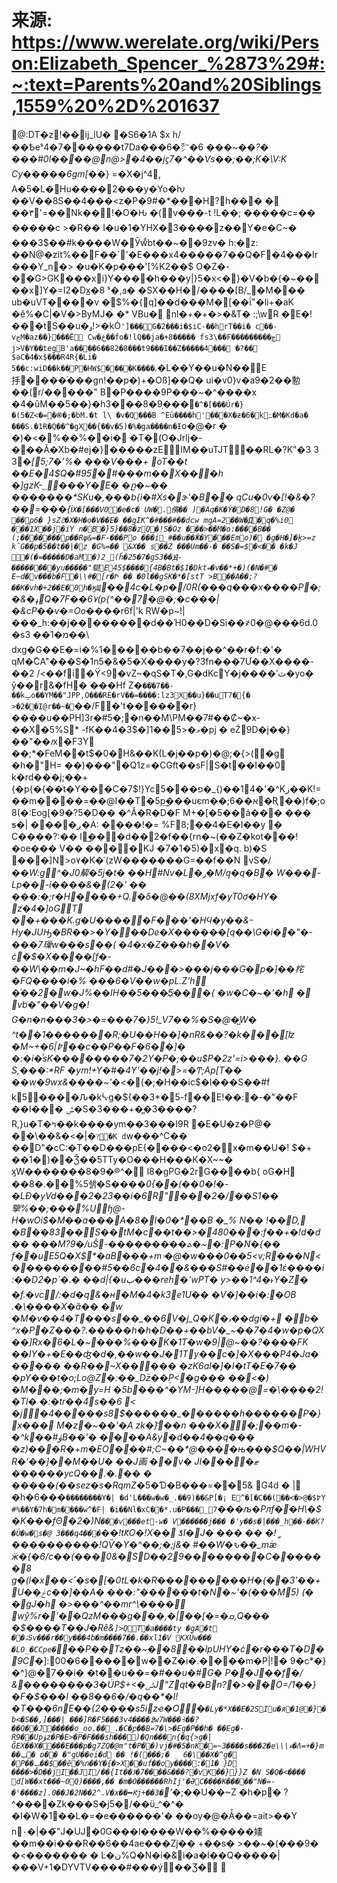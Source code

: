 # 来源: https://www.werelate.org/wiki/Person:Elizabeth_Spencer_%2873%29#:~:text=Parents%20and%20Siblings,1559%20%2D%201637

@:DT�z !��ij_lU� �S6�1A $x h/��Ҍeˢ4�7�� ����t7Da���6�㍂�6 ���~�_�? �  ���#0l����@n@>�4��jϛ7�^��Vs��;��;K�\V:K Cy���� �6gm[�_�} =�X�j^4 , A�5�L�Hu����2���y�Yo�ƕ ��V��8S��4���<z�P�9#�*���H?h�� � � ��٣'=��Nk���ٍ!�O�Ԋ �(v���-t !L��; �����c=�� �����c >�R�� I�u�1�YHХ�3 ����z��Y�e�C~� ���3$��#k����W�Ӯwͩbt��~��9zv� h:�z: ��N@�zit%��F��`'�E���x4�����7��Q�F�4���Ɩr���Y_n�> �u�K�p���'[%K2��$ O�Z�-��G>GK���x򉌭i}Y����h���y|}5�x<�}�V�b�{�~�� ��x]Y�=I2�Dx̲�8 ˢ�,ܦ� �SX��H�/����[B/_�M��� ub�uVT����v �$%�{q]��d���M�[��ΐ"�li+�aK �ě%�C|�V�>ByMJ� �* VBu� nl�+�+� >�&T� :;\w R �E�!���tS��u�ۄ!>�kȮ`']���G�2���i�$iC-��hrT��i� c��-vڃM�az��}���Ë Cw�څ��fo�!lQ��ja�+8����� fs3\��F���������ڇ j>V�Y��tegB'a����6��82�8���t9���I��Z�����4��� �?�� $әC�4�x$���R4R{�Li� 5��c:wiD��k��P�HW$���׮�K����`.�L��Y��u�N��E抙����֝���gn!��p�)+�Oß]��Q� ui�v0}v�a9�2��憅��(r/�����" B΢�P����9P���~�^����x �4�ȗM��5��}�h3���8�9֤���`�^�[���Úr�}�(5�Z<�=�֎�;�bM.�t l\ �v�Q���B ^Eȗ����h'���X�ƶ�6�k߸�M�Kd�a� ���S.�1Ɍ�Q��^�gX��{��v�5)�%�ga����n�Ɨ`o�@�r  � �)�<�%��%��i� �T�(Ο�Jrlj�-���Ã�Xb�#ej�}�����zEIM��uTJT��RL�?K"�3 3 3_�[5;7�'%� ���V���+ oT��t ��E�4$Q�#95�#���m��X���h �]gzK-؁���Y�E� �ը�~�� �������*SKu�,���b{i�#Xs�ɝ'�B�� qCu�0v�[!�&�?��=���{i`X�[���V0�e�c� UW�.儐�� )�Aգ�K�Ý�D�8!G� �Z@� ��p6� }sZꌓ�X�H�o�V��E� ��gIK^�#���#��dcw mgA=2݋��W�Д�q�%i0 ���1X��j�iY n �B�}5}��8�zQ�!S�Oz ���>��M�o:����B�� (;����݁���p��Rψ&=�F-���Pо ���i_#��u��Ӝ�Y���Emo)� �g�H�]�ḵ>=z ֽk̑G��p�5��t��|�z �G%=�� &X�� s��Z ���Um��-� ��S�=$�<�� �k�J �(�=�����D�aM�)2_(ȟ�25�7�gS3��Ԭ-��������yu�����"騉E45$����{4B�Bt�$1�Dktބ�v�� *+�)(�N�#� E~d�v���b�F�\\#�[r�Ի �� �0l��gSK�*�[stT >B��A��;?��K�vh�+2��E�0h�ӄЩ`��4c�L�p�/0R(���q���x����P�;�&�ߪQ�7F��6٧(p{^��7�@�;�c���|�&cP��v�=Oo��_��r6f|'k RW�p~!|���_h:��j��������d��Ή0��D�Si��҂0�@���6d.0�s3 ��1�מ��\ dxg�G��E�=i�%1����� b��7��j��^��r�f:�'� qM�ۜCА"���S�1n5�&�5�X����y�?3fn���7Ư��X����-��2 /<��fi�Ϋ<9�vZ~�qS�T�,G�dKcY�j����ʹٺ�yo� ў��r&�fH� ���Hf Z�`� �֬�7��-��kݒo��YM��"JPP,O���RÈ�rV��=����:lz3X��u}��u꠭T7�{� >�2��I@r��~�`��/F�'t������r}����u��PH]3r�#5�;�n��M\PM��7#��Ȼ~�x-��X�5%S* -fK��4�3$�]1��ވ�<5�pj � eŹ9D�j��}��"��ԕ�F3Y ��;*�FeM��t$�0�H&��K(L�j��p�)�@;�{>(�g �h�"H= ��)�� �"�Q1z=�CGft��sF|S�t��I��0 k�rd���j;��+{�р{�{��t�Y���C�7$!}Ycפ���5�_{)��14�'�^Kز��K!=��m����=��@I��T�5p͢���uєm��;6��א�Ʀ��)f�;o8(�:Eog[�9�?5�D�� �^Ӑ�Rׅ�D�F M+�[�5��á��� ��� ƽ�| ����ږ�A: ����!�= %F8;��4�E�I��y � C����?:�� l͢���d��2�f��{rn�~(��Z�kot���!�oe��� V�� ����KJ �7�1�5)�x�q. b)�S ���]N>o٧�Κ�˓(zW�������G=��f��N vS�/_��W:g^�J0䉏�5j�t� ��H#Nv�L�ݛ�M/ԛ�q�B� W���-Lp��-i����&�(2�' �� ���:�;r�H����+Q.�δ�@��(8XMjxf�yT0ơ�HY� z�4�]oGT ��+���Κ.g�U�����F���'�HϤ�y��&-Hy�JUԢ�ВR��>�Y���De�X����� �[q��\G�i��"�-���7璅w���s��( �4� x�Z���h��Ѵ� ċ�$�X����[f�-��W\��m�J~�hF��d#�J���>���j���G�p�]�� 㭦�FQ����i�% ���6�V��w�pL.Z'h �֓��2�w�J%��IH��5���5҉���{ �w�C�~�'�h � ׽vb�"��V�g�! G�n�n���3�>�=���7�}5!_V7��%�S�@�̺W� ^t��1�������R;�U��H��]�nR&��?�k���[ʫ �M~+�߈|6��c��P��F�6��]� �:�i�ͣsK��������7�2Y�P�;��u$P�2z'=i>���}.  ��G S,���:*RF �ym!+Y�#�4Y'��j!�>=�Ͳ;Ap[T�� ��w�9wx&����~'�<_�(�;�H��ic$�l���S��#f k5����Ԉ�kᔃg�${��3*�5-f��E!��:�-�"��F ��I��� ݰ�S�3���+�̻�3����?R,}u�T�ߤ��k����ym��3���I9R �E�U�z�P@� ��\��&�<�|�`?͜�K d`w���^C�� ��D"�cC:�T��D���pE{����<�o2�x�m��U�! $�+ ��1�)��Ǯ��5TTy�O���H���K�X~~� ӽW�������8�9�®^� l8�gPG�2rG����b{   оG�H ��8�.��%5쇍�S���*�0{��(��0�!�-�LĐ�yVd���2�23��i�6R"���2�/��S1��擥%��;���%Uɧ@-H�wOi$�M��a���A�8�l�0�*��B �_% N�� !��D, �Bؔ��83��S��tM�c� �t��>�480���:f��+�ǃd�d�� ���M?9�/uŜ-���������ܬ�~֋�:P�N�{�� f��uE5Q�X$ؑ*�aB���+m۽�@�w���0��5<v;R���N<���������#5��6c�4��&���S#��ė��1έ�� ��i:��D2�p`�.� ��d|{�uٻ���reh�'wPT� y>��1^4�˫Y�Z� �f.�vc/:�d�q&�ʜ�M�4�k3e1U�� �V�]��ί�:�OB .�\����X�ȁ�� �w �M�v��4�T���s��_��6V�ј_Q�K�ہ��dgi�+ �b� ^x�P�Z���?.�����h�h�D��+��bV�_~��7�4�w�p�QX��]Rx�6�L�~���%�� �K�1Ƭ�w�9|@~��?����FK ��lY�+�E��ʤ�d�,��w��J�1Ty��c�]�X���P4�Ja������ ��R��~X����� �zK6al�]�I�tT�E�7�� �pY���t�o;Lo@Z�:��_ǅ��ܹP<�g��� ��<�) �M��� ;�m�y=H �5b���^�YM-]H�����@=�\����2!�Tl� �:�tr��4s��6 < �j�4�����s8$������_������h������P�}x��� M�z�~��'�A zk�}͝��n ���X��;��m�-�^k��#ۈB��'� ����A&y�d��4��q��� �z)���R�+m�EO���#;C~��*@����њ���$Q��|WHVR�'��]��M��U� ��J画 ��v� JI����ޓ ������ycQ��.�.�� � �����(��sez�s�RqmZ*�5�Ɗ�B���=��5& G4d � \| �h�6���`��������Y�| �d'L���w�w�_.��9)��&P[�¡ E^�[�C��(��<�>@�$߈Y #%��Y�7h�m����w^�F| �i��Nl�xC��*.u�P���_7`*���љ�Pлf��H\�$ �K���fΘ�2�)N`���v���et-w� V������j��� �ՙy��s�|���_h��-��K?�Ú�w�s�@  3���q4���`��!tԞO�!X�� ƾI�J� ��� �� �!ީ ٓ����������!QѶ�Y�^��;�;j&� #��W�ԅ��_mٞæ ӝ�{�6/c��(���0&�SD��29��������C������8 g�(l�x��<˹�s�[�0tL�k�R���������H�{��3'��+U��ݟc��]��A� ���:"������t�N�~'�(���M5) (� �gJ�h �>���^��mr^\���� wŷ%r�'��QzM���g���,�|��[�=�ߛ,Q��� �$����T��J�Rê&`]>ԚT�a����ty �gA�t ��ۿSv���r��ƴ���4b�m����7ַ��.��xl1�V KXȔw��� �LO_�CCpe�`��P��Tz��~��8��lpUHY�ċ�r���T�D�9C*�]:00�6�����w��Z�i�.����m�P|!� 9�c*�}�^}@�7��i� �t��u��=�_#��u�#G� P��J��f�/ &��������3�ÚP$+<�ݰJ"Zqt��Bn?�>��O=/1��}�F�$���I ��8��6�/�q��*�l!�T���6nE��{2����s5izҽ�O�`�Ly�*X��E�2SIu�я�1@�}�b<�S��,]���| ���]R�F5���3v4����߶w7W���˧��?��Q��J�����o_oo.��_.�C�բ��B=7�\>�Eg�P��h� ��Eg�-R9��Upؤz�P�E>�P�F���sh���)�Qn���n{�q{>g�|ĞEX��X����E���p�g7ZQ�@m"t�P��)vj�#�5�nK�=~3����s���2�e\\\ء�Λ=+�}m��ݐ� ɒ�� �"gU��ei�d �� !�(���;� ͺ 6�\��X�^g� �P��ݒ��$��ӗ�%n��Y�{�>X��uf��o޼y����:�1� }D ����>�D��jI��JI/��{It��Ɉ�7����&���?�vK��}}}Z  �N S�Q�<���� d[W��xt���~0Q)����,�� �m�O������RhIj'�ƏC����K�����"N�=-�ˤ����z].0��J�2N��2^.V�x��━Ԟj+��3�`'�_;��U��~Z �h�p� ?^����Zk���S�j5�/��ϋ_^�^� �I�W�1��L�=�e������'� ��oy�@�Ǡ��=ait>��Y n۰�|��҄"J�UJ�0G���l����W��%�����嫿��m��i���R��6��4ae���Zj�� +��s� >��~�(���9� �<������� � Ŀ�ن%Q�N�i�&̛i�a�l��Q�����|���V+1�DYVTV����#���ý��Ʒ�   
